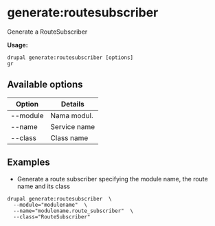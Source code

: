 # generate:routesubscriber
Generate a RouteSubscriber

**Usage:**
```
drupal generate:routesubscriber [options]
gr
```

## Available options
Option | Details
-------|-------------
--module | Nama modul.
--name | Service name
--class | Class name

## Examples
* Generate a route subscriber specifying the module name, the route name and its class
```
drupal generate:routesubscriber  \
  --module="modulename"  \
  --name="modulename.route_subscriber"  \
  --class="RouteSubscriber"
```
